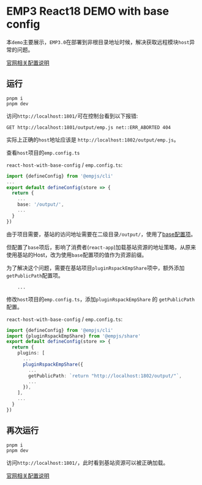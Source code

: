 # EMP3 React18 DEMO with base config

本`demo`主要展示，`EMP3.0`在部署到非根目录地址时候，解决获取远程模块`host`异常的问题。

[官网相关配置说明](https://empjs.dev/plugin/tool/share.html#getpublicpath)

## 运行
```
pnpm i
pnpm dev
```

访问`http://localhost:1801/`可在控制台看到以下报错:

```
GET http://localhost:1801/output/emp.js net::ERR_ABORTED 404
```
实际上正确的`host`地址应该是 `http://localhost:1802/output/emp.js`。

查看`host`项目的`emp.config.ts`

`react-host-with-base-config` / `emp.config.ts`:

```ts title="react-host-with-base-config/emp.config.ts"
import {defineConfig} from '@empjs/cli'
...
export default defineConfig(store => {
  return {
    ...
    base: '/output/',
    ...
  }
})
```
由于项目需要，基站的访问地址需要在二级目录`/output/`，使用了[base配置项](https://empjs.dev/config/base/base.html)。

但配置了`base`项后，影响了消费者(`react-app`)加载基站资源的地址策略，从原来使用基站的Host，改为使用`base`配置项的值作为资源前缀。

为了解决这个问题，需要在基站项目`pluginRspackEmpShare`项中，额外添加`getPublicPath`配置项。

        ...
修改`host`项目的`emp.config.ts`，添加`pluginRspackEmpShare` 的 `getPublicPath`配置。

`react-host-with-base-config` / `emp.config.ts`:

```ts title="react-host-with-base-config/emp.config.ts"
import {defineConfig} from '@empjs/cli'
import {pluginRspackEmpShare} from '@empjs/share'
export default defineConfig(store => {
  return {
    plugins: [
      ...
      pluginRspackEmpShare({
        ...
        getPublicPath: `return "http://localhost:1802/output/"`,
        ...
      }),
    ],
    ...
  }
})
```

## 再次运行
```
pnpm i
pnpm dev
```
访问`http://localhost:1801/`，此时看到基站资源可以被正确加载。

[官网相关配置说明](https://empjs.dev/plugin/tool/share.html#getpublicpath)

